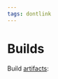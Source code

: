 ```yaml
---
tags: dontlink
---
```


# Builds

Build [artifacts](https://circleci.com/api/v1.1/project/github/yggdrasil-network/yggdrasil-go/latest/artifacts):

<script type="text/javascript">
let url = 'https://circleci.com/api/v1.1/project/github/yggdrasil-network/yggdrasil-go/latest/artifacts';

fetch(url)
.then(res => res.json())
.then(function (bins) {
  var links = document.createElement('p')
  for (var idx in bins) {
    var bin = bins[idx]
    var link = document.createElement('a');
    link.appendChild(document.createTextNode(bin.path));
    link.title = bin.path;
    link.href = bin.url;
    links.appendChild(link);
    links.appendChild(document.createElement('br'));
  }
  document.body.appendChild(links)
})
.catch(err => { throw err });
</script>
